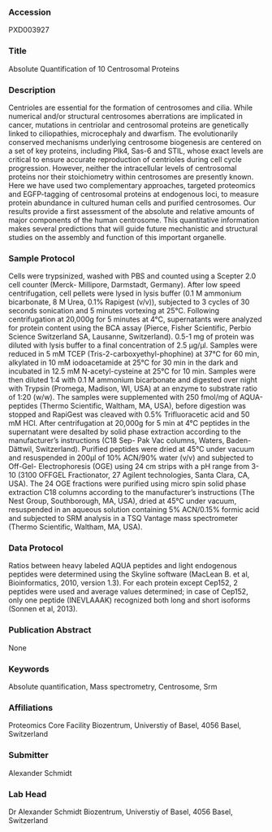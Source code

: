 ### Accession
PXD003927

### Title
Absolute Quantification of 10 Centrosomal Proteins

### Description
Centrioles are essential for the formation of centrosomes and cilia. While numerical and/or structural centrosomes aberrations are implicated in cancer, mutations in centriolar and centrosomal proteins are genetically linked to ciliopathies, microcephaly and dwarfism. The evolutionarily conserved mechanisms underlying centrosome biogenesis are centered on a set of key proteins, including Plk4, Sas-6 and STIL, whose exact levels are critical to ensure accurate reproduction of centrioles during cell cycle progression. However, neither the intracellular levels of centrosomal proteins nor their stoichiometry within centrosomes are presently known. Here we have used two complementary approaches, targeted proteomics and EGFP-tagging of centrosomal proteins at endogenous loci, to measure protein abundance in cultured human cells and purified centrosomes. Our results provide a first assessment of the absolute and relative amounts of major components of the human centrosome. This quantitative information makes several predictions that will guide future mechanistic and structural studies on the assembly and function of this important organelle.

### Sample Protocol
Cells were trypsinized, washed with PBS and counted using a Scepter 2.0 cell counter (Merck- Millipore, Darmstadt, Germany). After low speed centrifugation, cell pellets were lysed in lysis buffer (0.1 M ammonium bicarbonate, 8 M Urea, 0.1% Rapigest (v/v)), subjected to 3 cycles of 30 seconds sonication and 5 minutes vortexing at 25°C. Following centrifugation at 20,000g for 5 minutes at 4°C, supernatants were analyzed for protein content using the BCA assay (Pierce, Fisher Scientific, Perbio Science Switzerland SA, Lausanne, Switzerland). 0.5-1 mg of protein was diluted with lysis buffer to a final concentration of 2.5 μg/μl. Samples were reduced in 5 mM TCEP (Tris-2-carboxyethyl-phophine) at 37°C for 60 min, alkylated in 10 mM iodoacetamide at 25°C for 30 min in the dark and incubated in 12.5 mM N-acetyl-cysteine at 25°C for 10 min. Samples were then diluted 1:4 with 0.1 M ammonium bicarbonate and digested over night with Trypsin (Promega, Madison, WI, USA) at an enzyme to substrate ratio of 1:20 (w/w). The samples were supplemented with 250 fmol/mg of AQUA-peptides (Thermo Scientific, Waltham, MA, USA), before digestion was stopped and RapiGest was cleaved with 0.5% Trifluoracetic acid and 50 mM HCl. After centrifugation at 20,000g for 5 min at 4°C peptides in the supernatant were desalted by solid phase extraction according to the manufacturer’s instructions (C18 Sep- Pak Vac columns, Waters, Baden-Dättwil, Switzerland). Purified peptides were dried at 45°C under vacuum and resuspended in 200μl of 10% ACN/90% water (v/v) and subjected to Off-Gel- Electrophoresis (OGE) using 24 cm strips with a pH range from 3-10 (3100 OFFGEL Fractionator, 27 Agilent technologies, Santa Clara, CA, USA). The 24 OGE fractions were purified using micro spin solid phase extraction C18 columns according to the manufacturer’s instructions (The Nest Group, Southborough, MA, USA), dried at 45°C under vacuum, resuspended in an aqueous solution containing 5% ACN/0.15% formic acid and subjected to SRM analysis in a TSQ Vantage mass spectrometer (Thermo Scientific, Waltham, MA, USA).

### Data Protocol
Ratios between heavy labeled AQUA peptides and light endogenous peptides were determined using the Skyline software (MacLean B. et al, Bioinformatics, 2010, version 1.3). For each protein except Cep152, 2 peptides were used and average values determined; in case of Cep152, only one peptide (INEVLAAAK) recognized both long and short isoforms (Sonnen et al, 2013).

### Publication Abstract
None

### Keywords
Absolute quantification, Mass spectrometry, Centrosome, Srm

### Affiliations
Proteomics Core Facility
Biozentrum, Universtiy of Basel, 4056 Basel, Switzerland

### Submitter
Alexander Schmidt

### Lab Head
Dr Alexander Schmidt
Biozentrum, Universtiy of Basel, 4056 Basel, Switzerland


